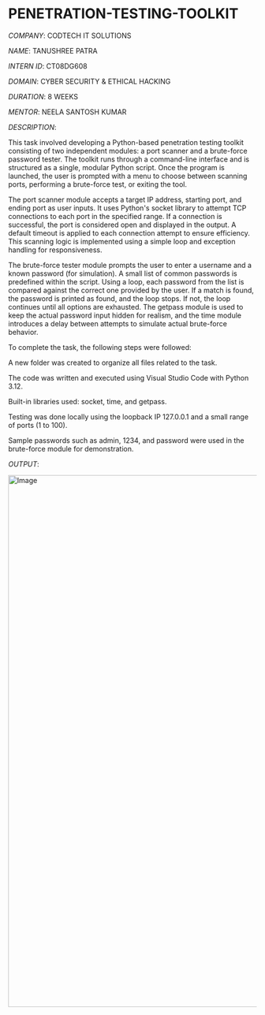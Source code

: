 # PENETRATION-TESTING-TOOLKIT

*COMPANY*: CODTECH IT SOLUTIONS

*NAME*: TANUSHREE PATRA

*INTERN ID*: CT08DG608

*DOMAIN*: CYBER SECURITY & ETHICAL HACKING

*DURATION*: 8 WEEKS

*MENTOR*: NEELA SANTOSH KUMAR

*DESCRIPTION*:

This task involved developing a Python-based penetration testing toolkit consisting of two independent modules: a port scanner and a brute-force password tester. The toolkit runs through a command-line interface and is structured as a single, modular Python script. Once the program is launched, the user is prompted with a menu to choose between scanning ports, performing a brute-force test, or exiting the tool.

The port scanner module accepts a target IP address, starting port, and ending port as user inputs. It uses Python's socket library to attempt TCP connections to each port in the specified range. If a connection is successful, the port is considered open and displayed in the output. A default timeout is applied to each connection attempt to ensure efficiency. This scanning logic is implemented using a simple loop and exception handling for responsiveness.

The brute-force tester module prompts the user to enter a username and a known password (for simulation). A small list of common passwords is predefined within the script. Using a loop, each password from the list is compared against the correct one provided by the user. If a match is found, the password is printed as found, and the loop stops. If not, the loop continues until all options are exhausted. The getpass module is used to keep the actual password input hidden for realism, and the time module introduces a delay between attempts to simulate actual brute-force behavior.

To complete the task, the following steps were followed:

A new folder was created to organize all files related to the task.

The code was written and executed using Visual Studio Code with Python 3.12.

Built-in libraries used: socket, time, and getpass.

Testing was done locally using the loopback IP 127.0.0.1 and a small range of ports (1 to 100).

Sample passwords such as admin, 1234, and password were used in the brute-force module for demonstration.

*OUTPUT*:

<img width="1920" height="1080" alt="Image" src="https://github.com/user-attachments/assets/c229fa60-0209-441d-84e5-debdc63d1c18" />
